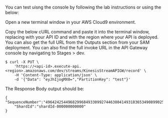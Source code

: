 <!-- Test the deployed API using cURL -->

You can test uisng the console by following the lab instructions or using the below:

Open a new terminal window in your AWS Cloud9 environment.

Copy the below cURL command and paste it into the terminal window, replacing <api-id> with your API ID and <region> with the region where your API is deployed. You can also get the full URL from the Outputs section from your SAM deployment. You can also find the full invoke URL in the API Gateway console by navigating to Stages > dev.

    $ curl -X PUT \
        'https://<api-id>.execute-api.<region>.amazonaws.com/dev/streams/KinesisStreamAPIGW/record' \
        -H 'Content-Type: application/json' \
        -d '{"Data": "eyJhIjogMX0=","PartitionKey": "test"}'

The Response Body output should be:

    {
    "SequenceNumber":"49642425449682996849330992744638041493183653490899025922",
        "ShardId":"shardId-000000000000"
    }